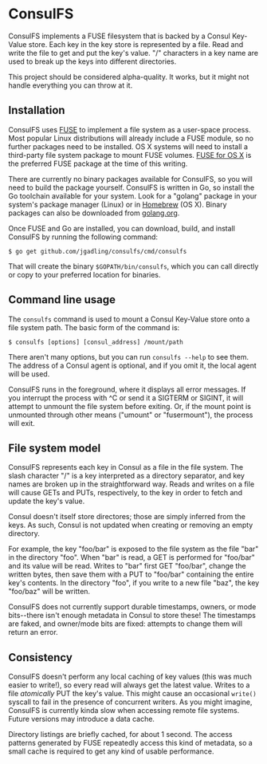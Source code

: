 ConsulFS
========

ConsulFS implements a FUSE filesystem that is backed by a Consul Key-Value
store. Each key in the key store is represented by a file. Read and write the
file to get and put the key's value. "/" characters in a key name are used to
break up the keys into different directories.

This project should be considered alpha-quality. It works, but it might not
handle everything you can throw at it.

Installation
------------
ConsulFS uses [FUSE](http://fuse.sourceforge.net/) to implement a file system as
a user-space process. Most popular Linux distributions will already include a
FUSE module, so no further packages need to be installed. OS X systems will need
to install a third-party file system package to mount FUSE volumes. [FUSE for OS
X](https://osxfuse.github.io/) is the preferred FUSE package at the time of this
writing.

There are currently no binary packages available for ConsulFS, so you will need
to build the package yourself. ConsulFS is written in Go, so install the Go
toolchain available for your system. Look for a "golang" package in your
system's package manager (Linux) or in [Homebrew](http://brew.sh/) (OS X).
Binary packages can also be downloaded from [golang.org](http://golang.org/).

Once FUSE and Go are installed, you can download, build, and install ConsulFS by
running the following command:

    $ go get github.com/jgadling/consulfs/cmd/consulfs

That will create the binary `$GOPATH/bin/consulfs`, which you can call directly
or copy to your preferred location for binaries.

Command line usage
------------------
The `consulfs` command is used to mount a Consul Key-Value store onto a file
system path. The basic form of the command is:

    $ consulfs [options] [consul_address] /mount/path

There aren't many options, but you can run `consulfs --help` to see them. The
address of a Consul agent is optional, and if you omit it, the local agent will
be used.

ConsulFS runs in the foreground, where it displays all error messages. If you
interrupt the process with ^C or send it a SIGTERM or SIGINT, it will attempt to
unmount the file system before exiting. Or, if the mount point is unmounted
through other means ("umount" or "fusermount"), the process will exit.

File system model
-----------------
ConsulFS represents each key in Consul as a file in the file system. The slash
character "/" is a key interpreted as a directory separator, and key names are
broken up in the straightforward way. Reads and writes on a file will cause GETs
and PUTs, respectively, to the key in order to fetch and update the key's value.

Consul doesn't itself store directores; those are simply inferred from the keys.
As such, Consul is not updated when creating or removing an empty directory.

For example, the key "foo/bar" is exposed to the file system as the file "bar"
in the directory "foo". When "bar" is read, a GET is performed for "foo/bar" and
its value will be read. Writes to "bar" first GET "foo/bar", change the written
bytes, then save them with a PUT to "foo/bar" containing the entire key's
contents. In the directory "foo", if you write to a new file "baz", the key
"foo/baz" will be written.

ConsulFS does not currently support durable timestamps, owners, or mode
bits--there isn't enough metadata in Consul to store these! The timestamps are
faked, and owner/mode bits are fixed: attempts to change them will return an
error.

Consistency
-----------
ConsulFS doesn't perform any local caching of key values (this was much easier
to write!), so every read will always get the latest value. Writes to a file
_atomically_ PUT the key's value. This might cause an occasional `write()`
syscall to fail in the presence of concurrent writers. As you might imagine,
ConsulFS is currently kinda slow when accessing remote file systems. Future
versions may introduce a data cache.

Directory listings are briefly cached, for about 1 second. The access patterns
generated by FUSE repeatedly access this kind of metadata, so a small cache is
required to get any kind of usable performance.
